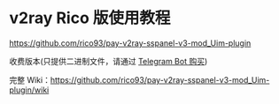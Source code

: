 # v2ray Rico 版使用教程

https://github.com/rico93/pay-v2ray-sspanel-v3-mod_Uim-plugin

收费版本(只提供二进制文件，请通过 [Telegram Bot 购买](https://t.me/Rico_V2_bot))

完整 Wiki：https://github.com/rico93/pay-v2ray-sspanel-v3-mod_Uim-plugin/wiki
